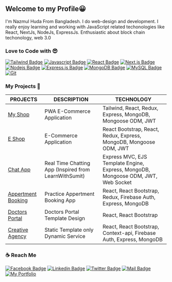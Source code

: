 
## Welcome to my Profile😀

<p>I'm Nazmul Huda From Bangladesh. I do web-design and development. I really enjoy learning  and working with JavaScript related techonologies like React, NextJs, NodeJs, ExpressJs. Enthusiastic about block chain techonology, web 3.0 </p>
 
### Love to Code with 😎
[![Tailwind Badge](https://img.shields.io/badge/-Tailwindcss-44bcd8?style=for-the-badge&labelColor=black&logo=tailwindcss&logoColor=44bcd8)](#)
[![Javascript Badge](https://img.shields.io/badge/-Javascript-F0DB4F?style=for-the-badge&labelColor=black&logo=javascript&logoColor=F0DB4F)](#)
[![React Badge](https://img.shields.io/badge/-React-61DBFB?style=for-the-badge&labelColor=black&logo=react&logoColor=61DBFB)](#) 
[![Next.js Badge](https://img.shields.io/badge/next.js-000000?style=for-the-badge&logo=nextdotjs&logoColor=white)](#) 
[![Nodejs Badge](https://img.shields.io/badge/-Nodejs-3C873A?style=for-the-badge&labelColor=black&logo=node.js&logoColor=3C873A)](#) 
[![Express.js Badge](https://img.shields.io/badge/Express.js-000000?style=for-the-badge&logo=express&logoColor=white)](#) 
[![MongoDB Badge](https://img.shields.io/badge/MongoDB-4EA94B?style=for-the-badge&logo=mongodb&logoColor=white)](#)
[![MySQL Badge](https://img.shields.io/badge/MySQL-e07b39?style=for-the-badge&logo=mysql&logoColor=2192ba)](#) 
[![Git](https://img.shields.io/badge/Git-F05032?style=for-the-badge&logo=git&logoColor=2192ba)](#)


### My Projects 🚀

|PROJECTS | DESCRIPTION | TECHNOLOGY |
| ------ | ------ | ------ |
| <a href="https://pronazmul.netlify.app/" target="_blank">My Shop</a> | PWA E-Commerce Application | Tailwind, React, Redux, Express, MongoDB, Mongoose ODM, JWT |
| <a href="http://ecomnazmul.herokuapp.com/" target="_blank">E Shop</a> | E-Commerce Application | React Bootstrap, React, Redux, Express, MongoDB, Mongoose ODM, JWT |
| <a href="http://nazmulchat.herokuapp.com/" target="_blank">Chat App</a> | Real Time Chatting App (Inspired from LearnWithSumit) | Express MVC, EJS Template Engine, Express, MongoDB, Mongoose ODM, JWT, Web Socket |
| <a href="https://apartment-hunt-team39.web.app/" target="_blank">Appertment Booking</a> | Practice Appertment Booking App | React, React Bootstrap, Redux, Firebase Auth, Express, MongoDB  |
| <a href="https://doctors-portal-react.netlify.app" target="_blank">Doctors Portal</a> | Doctors Portal Template Design | React,  React Bootstrap |
| <a href="https://creative-agency-mern.web.app/" target="_blank">Creative Agency</a> | Static Template only Dynamic Service | React, React Bootstrap, Context-api, Firebase Auth, Express, MongoDB |


### ☕ Reach Me
[![Facebook Badge](https://img.shields.io/badge/Facebook-1877F2?style=for-the-badge&logo=facebook&logoColor=white)](https://www.facebook.com/devnazmul) 
[![Linkedin Badge](https://img.shields.io/badge/LinkedIn-0077B5?style=for-the-badge&logo=linkedin&logoColor=white)](https://www.linkedin.com/in/pronazmul/ ) 
[![Twitter Badge](https://img.shields.io/badge/Twitter-1DA1F2?style=for-the-badge&logo=twitter&logoColor=white)](https://twitter.com/pronazmul) 
[![Mail Badge](https://img.shields.io/badge/Gmail-D14836?style=for-the-badge&logo=gmail&logoColor=white)](mailto:developernazmul@gmail.com)
[![My Portfolio](https://img.shields.io/badge/Portfolio-0A0A0A?style=for-the-badge&logo=dev.to&logoColor=white)](http://pronazmul.com/)	

